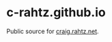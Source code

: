 c-rahtz.github.io
=================

Public source for [craig.rahtz.net](http://craig.rahtz.net/ "Craig Rahtz - demo page").